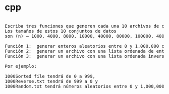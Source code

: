 # cpp

<pre>

Escriba tres funciones que generen cada una 10 archivos de conjunto de datos únicos de enteros separados por una coma ",". 
Los tamaños de estos 10 conjuntos de datos 
son (n) – 1000, 4000, 8000, 10000, 40000, 80000, 100000, 400000, 800000, 1000000. 

Función 1:  generar enteros aleatorios entre 0 y 1.000.000 como elementos de cada conjunto de datos.
Función 2:  generar un archivo con una lista ordenada de enteros de menor a mayor. 
Función 3:  generar un archivo con una lista ordenada inversamente con valores que van de mayor a menor. 

Por ejemplo:

1000Sorted file tendrá de 0 a 999, 
1000Reverse.txt tendrá de 999 a 0 y 
1000Random.txt tendrá números aleatorios entre 0 y 1,000,000.

</pre>
